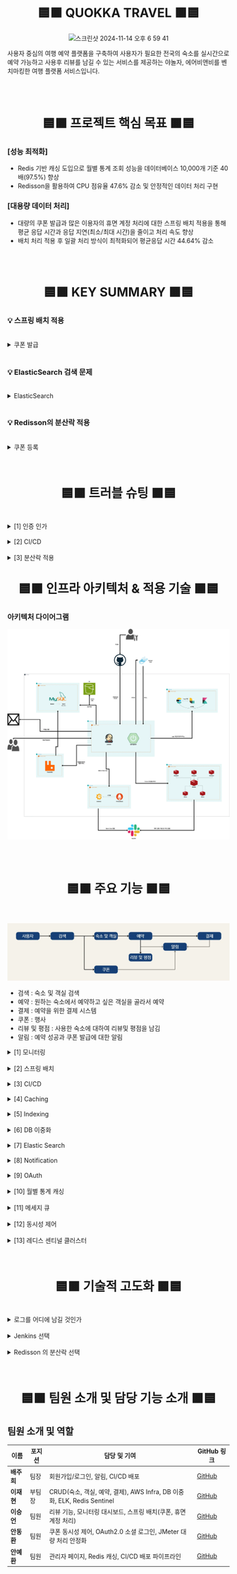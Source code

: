 <div align="center">

# 🟦🟧 QUOKKA TRAVEL 🟧🟦

![스크린샷 2024-11-14 오후 6 59 41](https://github.com/user-attachments/assets/f3e4bc05-86a7-4916-b805-b1bac7a6fcf3)

</div>

사용자 중심의 여행 예약 플랫폼을 구축하여 사용자가 필요한 전국의 숙소를 실시간으로 예약 가능하고 사용후 리뷰를 남길 수 있는 서비스를 제공하는 야놀자, 에어비앤비를 벤치마킹한 여행 플랫폼 서비스입니다.


<br>
<br>

<div align="center">

# 🟦🟧 프로젝트 핵심 목표 🟧🟦

</div>

### [성능 최적화]
- Redis 기반 캐싱 도입으로 월별 통계 조회 성능을 데이터베이스 10,000개 기준 40배(97.5%) 향상
- Redisson을 활용하여 CPU 점유율 47.6% 감소 및 안정적인 데이터 처리 구현

### [대용량 데이터 처리]
- 대량의 쿠폰 발급과 많은 이용자의 휴면 계정 처리에 대한 스프링 배치 적용을 통해 평균 응답 시간과 응답 지연(최소/최대 시간)을 줄이고 처리 속도 향상
- 배치 처리 적용 후 일괄 처리 방식이 최적화되어 평균응답 시간 44.64% 감소

<div align="center">

<br>
<br>

# 🟦🟧 KEY SUMMARY 🟧🟦

</div>

### 💡 스프링 배치 적용
<br>
<details>
<summary> 쿠폰 발급 </summary> 
  <br>

### **1. 문제 정의**

쿠폰 발급 기능은 대량의 사용자 요청을 처리해야 하며, 특정 시간대에 트래픽이 집중되면서 성능 문제가 발생. 기존 시스템은 쿠폰 발급 시 **개별 요청 처리 방식**을 사용했으며, 이는 다음과 같은 문제를 초래

- **높은 서버 부하**: 동시 요청 증가 시 응답 시간이 급격히 늘어남
- **비효율적인 자원 사용**: 개별 처리로 인해 데이터베이스 연결과 트랜잭션 수 증가
- **사용자 경험 악화**: 응답 지연 및 요청 실패 빈도 증가

### **2. 개선 목표**

- 평균 응답 시간과 응답 지연(최소/최대 시간)을 줄이고, 처리 속도를 향상
- 시스템의 처리량(시간당 요청 처리 수)과 데이터 처리 효율성을 높임
- 안정적이고 확장 가능한 구조를 설계하여 성능을 보장

### **3. 의사결정 과정**

스프링 배치를 선택한 이유

- **대량 데이터 처리에 적합**: 스프링 배치는 대량 데이터 처리에 최적화된 프레임워크로, 안정성과 확장성을 보장
- **Chunk 기반 트랜잭션 지원**: 대량 데이터를 효율적으로 처리하며, 장애 발생 시 특정 지점에서 작업 재개 가능
- **Spring Ecosystem 통합성**: 기존 시스템(Spring 기반)과 쉽게 통합 가능하며, 추가 라이브러리 의존성이 적음
- **유지보수 용이성**: 선언적 구성이 가능하고, 스케줄링과 통합되어 향후 유지보수에 유리

### **4. 개선 방법**

기존의 **개별 처리 방식**에서 **스프링 배치(Spring Batch)**를 활용한 **일괄 처리 방식**으로 전환

구체적인 개선 방법

- 대량의 쿠폰 발급 요청을 하나의 배치 작업으로 묶어 처리
- `ItemReader`, `ItemProcessor`, `ItemWriter`를 활용해 데이터 읽기, 처리, 저장을 단계별로 최적화

### **5. 개선 전/후 비교**
- Summary Report
![img.png](img.png)

<br>

- TPS
![img_1.png](img_1.png)

<br>

- 스프링 배치 적용 전
![img_2.png](img_2.png)

<br>

- 스프링 배치 적용 후

 Number of Threads (users) : 10000

 Ramp-up period (seconds) : 60

 Loop Count : 1

</details>
<br>

### 💡 ElasticSearch 검색 문제
<br>
<details>
<summary> ElasticSearch </summary> 
  <br>

### 1. 문제 정의

기존 Elasticsearch를 이용한 검색에 여러가지 문제점들이 발견

1. 정확도를 높이기 위해서 너무 많은 토큰이 생성되어서 오히려 속도가 많이 감소
2. 전문 검색에 대한 고려를 하지 않아서 전문 검색 시 일부만 일치하더라도 검색이 되는 문제가 발생

### 2. 해결 방안
기존 설정
<br>
- 기존 Index 설정값
```
{
  "settings": {
    "analysis": {
      "analyzer": {
        "my_analyzer": {
          "type": "custom",
          "tokenizer": "my_nori_tokenizer",
          "filter": ["nori_posfilter"]
        },
        "mixed_korean_english_analyzer": {
          "type": "custom",
          "tokenizer": "standard",
          "filter": ["lowercase"]
        },
        "nori_analyzer": {
          "type": "custom",
          "tokenizer": "nori_tokenizer",
          "filter": ["lowercase"]
        },
        "english_ngram_analyzer": {
          "type": "custom",
          "tokenizer": "standard",
          "filter": ["lowercase", "edge_ngram_filter"]
        }
      },
      "tokenizer": {
        "my_nori_tokenizer": {
          "type": "nori_tokenizer",
          "decompound_mode": "mixed"
        }
      },
      "filter": {
        "edge_ngram_filter": {
          "type": "edge_ngram",
          "min_gram": 2,
          "max_gram": 10
        },
        "nori_posfilter": {
          "type": "nori_part_of_speech",
          "stoptags": [
            "E", "IC", "J", "MAG", "MAJ", "MM", "NA", "NR",
            "SC", "SE", "SF", "SH", "SL", "SN", "SP",
            "SSC", "SSO", "SY", "UNA", "UNKNOWN",
            "VA", "VCN", "VCP", "VSV", "VV", "VX",
            "XPN", "XR", "XSA", "XSN", "XSV"
          ]
        }
      }
    }
  },
  "mappings": {
    "properties": {
      "id": {
        "type": "text"
      },
      "accommodationId": {
        "type": "long"
      },
      "name": {
        "type": "text",
        "analyzer": "mixed_korean_english_analyzer",
        "fields": {
          "english_field": {
            "type": "text",
            "analyzer": "english_ngram_analyzer"
          },
          "korean_field": {
            "type": "text",
            "analyzer": "my_analyzer"
          }
        }
      },
      "koreanPartOfName": {
        "type": "text",
        "analyzer": "my_analyzer"
      },
      "englishPartOfName": {
        "type": "text",
        "analyzer": "english_ngram_analyzer"
      },
      "address": {
        "type": "text",
        "analyzer": "nori_analyzer"
      },
      "rating": {
        "type": "long"
      },
      "imageurl": {
        "type": "text"
      }
    }
  }
}
```
<br>

- 기존 검색 메서드
```
public List<AccommodationDocument> searchAccommodations(String name, String address, Long rating) throws IOException {

        List<Query> mustQuery = new ArrayList<>();

        if (name != null && !name.isEmpty()) {
            MultiMatchQuery multiMatchQuery = new MultiMatchQuery.Builder()
                    .query(name)
                    .fields("name","korean_part_of_name",  "english_part_of_name")
                    .build();
            mustQuery.add(new Query.Builder()
                    .multiMatch(multiMatchQuery)
                    .build());
        }
        if (address != null && !address.isEmpty()) {
            MatchQuery matchQuery = new MatchQuery.Builder()
                    .field("address")
                    .query(address)
                    .build();
            mustQuery.add(new Query.Builder()
                    .match(matchQuery)
                    .build());
        }
        if (rating != null) {
            MatchQuery matchQuery = new MatchQuery.Builder()
                    .field("rating")
                    .query(rating)
                    .build();
            mustQuery.add(new Query.Builder()
                    .match(matchQuery)
                    .build());
        }

        BoolQuery boolQuery = new BoolQuery.Builder()
                .must(mustQuery).build();

        SearchRequest searchRequest = new SearchRequest.Builder()
                .index("accommodations")
                .query(new Query.Builder().bool(boolQuery).build()).build();

        SearchResponse<AccommodationDocument> response = elasticsearchClient.search(searchRequest, AccommodationDocument.class);

        List<AccommodationDocument> documentList = new ArrayList<>();

        for (Hit<AccommodationDocument> hit : response.hits().hits()) {
            documentList.add(hit.source());
        }

        return documentList;

    }
```
<br>

- 수정된 Index 설정값
```
{
  "settings": {
    "index": {
      "requests.cache.enable": true
    },
    "analysis": {
      "analyzer": {
        "korean_analyzer": {
          "type": "custom",
          "tokenizer": "nori_tokenizer",
          "filter": ["lowercase", "nori_posfilter"]
        },
        "english_analyzer": {
          "type": "custom",
          "tokenizer": "standard",
          "filter": ["lowercase", "edge_ngram_filter"]
        }
      },
      "filter": {
        "edge_ngram_filter": {
          "type": "edge_ngram",
          "min_gram": 2,
          "max_gram": 7
        },
        "nori_posfilter": {
          "type": "nori_part_of_speech",
          "stoptags": ["E", "IC", "J", "MAG", "MM", "UNA"]
        }
      }
    }
  },
  "mappings": {
    "properties": {
      "accommodationId": {
        "type": "long"
      },
      "name": {
        "type": "text",
        "fields": {
	        "raw": {
            "type": "keyword"
          },
          "korean": {
            "type": "text",
            "analyzer": "korean_analyzer"
          },
          "english": {
            "type": "text",
            "analyzer": "english_analyzer"
          }
        }
      },
      "address": {
        "type": "text",
        "analyzer": "standard"
      },
      "rating": {
        "type": "long"
      },
      "imageurl": {
        "type": "keyword",
        "ignore_above": 512
      }
    }
  }
}
```
기존의 것에서 중복되는 부분을 삭제하고, 서브 필드만 남기는 방향으로 설정

그리고 전문 검색을 고려하여 `name`의 타입을 `keyword`로 설정

<br>
또한 전문 검색을 문제를 해결하기 위해서 Service 부분의 메서드도 수정

- 수정된 검색 메서드
```
public List<AccommodationDocument> searchAccommodations(String name, String address, Long rating) throws IOException {

        List<Query> mustQuery = new ArrayList<>();

        if (name != null && !name.isEmpty()) {
            BoolQuery.Builder nameQueryBuilder = new BoolQuery.Builder();
            Query extractMatchQuery = new Query.Builder()
                    .term(t -> t.field("name").value(name))
                    .build();
            nameQueryBuilder.should(extractMatchQuery);

            Query multiMatchQuery = new Query.Builder()
                    .multiMatch(m -> m
                    .query(name)
                    .fields(List.of("name.korean",  "name.english"))
                    .minimumShouldMatch("75%")
                    ).build();
            nameQueryBuilder.should(multiMatchQuery);

            mustQuery.add(new Query.Builder()
                    .bool(nameQueryBuilder.build())
                    .build());
        }
        if (address != null && !address.isEmpty()) {
            MatchQuery matchQuery = new MatchQuery.Builder()
                    .field("address")
                    .query(address)
                    .build();
            mustQuery.add(new Query.Builder()
                    .match(matchQuery)
                    .build());
        }
        if (rating != null) {
            MatchQuery matchQuery = new MatchQuery.Builder()
                    .field("rating")
                    .query(rating)
                    .build();
            mustQuery.add(new Query.Builder()
                    .match(matchQuery)
                    .build());
        }

        BoolQuery boolQuery = new BoolQuery.Builder()
                .must(mustQuery).build();

        SearchRequest searchRequest = new SearchRequest.Builder()
                .index("test_index03_for_accommodations")
                .query(new Query.Builder().bool(boolQuery).build()).build();

        SearchResponse<AccommodationDocument> response = elasticsearchClient.search(searchRequest, AccommodationDocument.class);

        List<AccommodationDocument> documentList = new ArrayList<>();

        for (Hit<AccommodationDocument> hit : response.hits().hits()) {
            documentList.add(hit.source());
        }

        return documentList;

    }
```
기존에 `multimatchquery`부분에 대해서 정확한 매칭을 위해서 `extractMatchQuery`를 추가

그리고 `multiMatchQuery`에 대해서는 `minimumShouldMatch`을 통해서 검색어의 일치율을 조정

</details>

<br>

### 💡 Redisson의 분산락 적용 
<br>
<details>
<summary> 쿠폰 등록 </summary> 
  <br>

### 1. 문제 정의
쿠폰을 동시에 신청(등록)하는 과정에서, 유저가 동시에 접근하는 대용량 트래픽이 발생할 때, Race Condition 이 발생하면서 데이터의 일관성과 무결성에 문제가 발생

- 초과 발급 문제: 서버가 동시성 문제를 적절하게 처리하지 못하면서 발급하려고 하던 쿠폰 수량보다 더 많은 쿠폰 수량이 사용자에게 발급될 수 있음

- 중복 등록 문제 : 특정 사용자가 여러 개의 장치를 통해서 동일한 쿠폰을 신청하게 되면, 서버가 이를 동시에 처리하게 되면서 한 명의 사용자에게 쿠폰이 중복으로 발급될 우려가 있음
- 경쟁 조건으로 인한 오류 : 여러 명이 쿠폰을 획득했음에도 불구하고 쿠폰 수가 하나만 감소하는 문제가 발생

### 2. 의사 결정 및 해결 방안
#### [분산락을 사용한 이유]
- 단일 스레드 환경의 서버 (Redis) 가 DB 와 클라이언트 사이에서 중간 매개체 역할을 해줌으로써 데이터의 무결성과 일관성을 보장하고 각 요청들에 대해 접근 순서를 보장해줌

#### [Redisson 을 사용한 이유]
- Redisson 은 별도의 Lock Interface 를 지원하기 때문에 락에 대한 타임 아웃 설정 등 안전한 락 관리를 가능하게 해주므로 코드 안정성 증가
- Pub/Sub 방식을 통해 락이 해제되었을 때만 Redis 가 알림을 보내므로 불필요한 Redis 요청을 줄일 수 있어 서버에 가해지는 부하를 크게 줄일 수 있음 

#### [개선 전/후 비교]
- 분산락 적용, 미적용 비교

![img_12.png](img_12.png)

<br>

- DB와 서버의 부하 감소

CPU 사용율이 28.46(%) 만큼 감소하는 효과를 확인
  (0.123% => 0.088%)

![img_13.png](img_13.png)

</details>

<br>
<br>

<div align="center">

# 🟦🟧 트러블 슈팅 🟧🟦

</div>
<br>
<details>
<summary> [1] 인증 인가 </summary>

### **1. 문제 발생**

각 api에 관해서 다양한 인가가 요구되는 상황이 발생

예를 들어 특정 숙소의 수정을 보면 사용자가 HOST권한을 갖고 있어야 하고, 채팅방의 경우에 OWNER만 다른 유저를 퇴장 시킬 수 있어야 하는 상황

### **2. 문제 원인 분석**

원인은 아니지만 일단 분석을 통해 다양한 인가들이 요구되는 중이기에 최대한 범용적으로 사용하고 수정이 쉬운 방향으로 해당 인가를 처리 시도

### **3. 문제 해결 방안**

일단 인가를 해결하기 위한 방법은 생각이 났지만 더 좋은 방법이 있는지 확인한 결과 대략적으로 4가지로 추림

1. Spring Security의 `@PerAuthorize`, `@Secured` 어노테이션

   해당 방식은 Spring Security가 제공하는 권한 인가 어노테이션을 활용하여, 메서드 실행 전에 권한을 체크하는 방법
```
// PreAuthorize
@PreAuthorize("hasRole('ROLE_GUEST')")
public AccommodationResponseDto viewAccommodation(Long accommodationId) {
    return new AccommodationResponseDto(
        accommodationRepository.findById(accommodationId)
            .orElseThrow(() -> new AccommodationNotFoundException(accommodationId))
    );
}

// Secured
@Secured("ROLE_ADMIN")
    public void adminTask() {
        System.out.println("Admin task executed");
    }
```
- 장점 : 간결하고, 범용성과 확장성이 뛰어남
- 단점 : 복잡한 로직에서는 조금 제한적이 될 수 있음
2. Spring Security Filter

```
http
    .authorizeRequests()
    .antMatchers("/admin/**").hasRole("ADMIN")
    .antMatchers("/host/**").hasRole("HOST")
    .antMatchers("/guest/**").hasRole("GUEST")
    .anyRequest().authenticated();
```
- 장점 : URL 별로 인가가 가능하며, Filter만 수정하면 되므로 나름 간결
- 단점 : 메서드 레벨로 인가는 불가능하고, 세세하게 인가를 하면 복잡해질 수 있음
3. HandlerInterceptor

   Spring의 `HandlerInterceptor`를 사용하여 HTTP 요청의 전/후에 Role을 체크하는 방법
```
@Component
public class RoleInterceptor implements HandlerInterceptor {
		...
		
		 String requestURI = request.getRequestURI();
        if (requestURI.startsWith("/admin") && !userDetails.hasRole("ROLE_ADMIN")) {
            response.sendError(HttpServletResponse.SC_FORBIDDEN, "Access Denied");
            return false;
        }
        if (requestURI.startsWith("/host") && !userDetails.hasRole("ROLE_HOST")) {
            response.sendError(HttpServletResponse.SC_FORBIDDEN, "Access Denied");
            return false;
        }
				
		...
}
```
- 장점 : 특정 URL 패턴에 대해 사용자 권한 제어를 하며 나름 범용성도 있음
- 단점: 매우 복잡하고 메서드 레벨 인가는 어려움
4. AOP

   AOP를 사용하여 메서드 실행 전에 권한을 동적으로 체크할 수 있음

   Role에 따른 권한 로직을 중앙에서 관리할 수 있고, 공통적인 권한 로직을 적용하기 좋음
```
@Aspect
@Component
public class RoleAuthorizationAspect {

    @Before("@annotation(roleCheck)")
    public void checkRoleAuthorization(JoinPoint joinPoint, RoleCheck roleCheck) {
        // SecurityContext에서 현재 사용자 정보를 가져옴
        CustomUserDetails userDetails = (CustomUserDetails) SecurityContextHolder.getContext().getAuthentication().getPrincipal();
        
        String requiredRole = roleCheck.value(); // @RoleCheck에서 지정한 권한

        // 사용자의 권한을 확인하고 예외 처리
        if (!userDetails.getAuthorities().contains(new SimpleGrantedAuthority("ROLE_" + requiredRole.toUpperCase()))) {
            throw new AccessDeniedException("User does not have the necessary role: " + requiredRole);
        }
    }
}
```
### **4. 문제 해결**

이러한 방법을 고민한 결과 채택한 방식은 spring security의 **`@PreAuthorize` ,`@Secured`** 방식

가장 범용적으로 사용될 수 있는 방식이라 생각하고, User Role뿐만 아니라 다양한 표현식을 적용할 수 있어 Entity-specific Role 체크에도 적합

또한 설정이 간단하고, 복잡한 인가 로직을 처리할 때는 SpEL을 사용하여 확장할 수 있음

위와 같은 이유로 해당 방식

⇒ spring security의 **`@PreAuthorize` ,`@Secured`** 방식

을 채택

</details>

<br>

<details>
<summary> [2] CI/CD </summary>

### **1. 문제 발생**

CI/CD 핵심 기능 개발 중, Docker 내부의 Jenkins 컨테이너에서 추가 Docker 환경이 필요해지는 상황이 발생. Jenkins 파이프라인 실행 중 **docker: not found** 오류가 발생하며 설정이 중단되는 문제가 발생

### **2. 문제 원인 분석**

Jenkins 파이프라인을 실행하면서 **docker: not found**라는 로그가 확인되었고, Jenkins 컨테이너가 Docker 명령을 사용할 수 없는 상태임을 알게 됨. 이는 **Docker in Docker (DinD)** 구조가 필요함을 나타냈음. Docker 컨테이너 내부에서 Docker를 사용하는 방법에는 크게 두 가지가 있음

1. **Docker 데몬을 마운트하여 사용하는 방식** (Docker Outside of Docker, DooD)
2. **컨테이너 내부에 Docker를 설치**하여 독립적으로 사용하는 방식 (DinD)

### **3. 의사결정 과정**

두 가지 방식 중 최종적으로 **DinD (Docker in Docker)** 방식을 선택. 이 방법은 컨테이너 내부에 Docker를 실제로 설치하여 독립적인 Docker 환경을 사용할 수 있도록 하는 것.

선택한 이유
- **독립성**: 컨테이너 내부에서 독립적인 Docker 환경을 제공하여 호스트와의 의존성을 줄일 수 있음
- **유연성**: 독립적인 Docker 환경을 통해 CI/CD 파이프라인 설정의 확장성을 높일 수 있음

### **4. 개선 방법**

DinD 방식을 적용하여 Jenkins 컨테이너 내에 Docker를 설치하는 설정을 진행. 이를 통해 Jenkins 컨테이너 내에서 독립적으로 Docker를 사용할 수 있게 되었고, 별도의 호스트 Docker 마운트가 필요하지 않음.
```
-v /var/run/docker.sock:/var/run/docker.sock
```
```
# DinD를 위한 Jenkins 컨테이너 실행 설정
docker run -d -p 8080:8080 -p 50000:50000 \
--name jenkins \
--privileged \
jenkins/jenkins:lts-jdk17
```
이 설정을 통해 Jenkins 컨테이너가 독립적인 Docker 환경을 가지게 되었고, 호스트 Docker에 의존하지 않고 Docker 명령어를 실행할 수 있게 되었음

### **5. 문제 해결 및 효과**

1. **Before & After 캡처**:
   - **Before**: 오류 로그 - **docker: not found**
   - **After**: 정상 작동 캡처 - Docker 명령어가 정상적으로 실행됨을 확인
2. **개선된 효과**:
   - Docker 명령어 사용이 정상화되어 CI/CD 파이프라인이 중단 없이 원활하게 실행될 수 있게 되었음
   - **독립적 환경 유지**: 호스트와 독립적인 Docker 환경을 유지하여 파이프라인 설정과 운영이 유연해짐
3. **추가적 이점**:
   - **유연성 증대**: Jenkins 컨테이너에서 호스트에 의존하지 않는 독립적인 Docker 환경을 사용함으로써 배포 및 운영 환경의 유연성을 확보했음
   - **효율성 유지**: 독립적 Docker 환경을 통해 안정성을 확보하면서도, 컨테이너 내부에서 필요한 기능을 충분히 활용할 수 있음
</details>

<br>

<details>
<summary> [3] 분산락 적용 </summary>

기능 : 쿠폰 등록
![img_10.png](img_10.png)
### **1. 문제 발생 및 원인 분석**

쿠폰을 등록하는 과정에서 Race Condition 으로 인한 오류가 발생

여러 사용자가 동시에 쿠폰을 신청했을 때, 각각의 요청은 데이터베이스에 접근하여 현재 쿠폰 수를 가져온 뒤 각각의 쿠폰에 대해 남은 쿠폰 수를 하나씩 줄이는 트랜잭션을 거치게 됨. 이 때, Race Condition 이 발생하게 되면, 결과적으로 여러명이 쿠폰을 등록했음에도 불구하고

1. 쿠폰 수가 하나씩만 감소한다거나
2. 순차적으로는 A가 먼저 쿠폰을 등록을 했지만 A는 쿠폰을 등록하지 못하고, 나중에 등록한 B 는 쿠폰 등록에 성공하는 문제

등이 발생할 수 있음

### **2. 기술 결정 및 문제 해결**

이를 해결하기 위해 분산락을 사용하였고, Redisson 을 통해 중간 브로커 역할을 하는 단일 스레드 환경의 서버를 만들어 줌으로써 동시성 문제를 해결

아래는 동시성 제어를 고려해 분산락을 사용한 메서드의 테스트 결과
![img_11.png](img_11.png)


</details>

<div align="center">

# 🟦🟧 인프라 아키텍처 & 적용 기술 🟧🟦

</div>

### 아키텍처 다이어그램 

![img_14.png](img_14.png)

<br>
<br>

<div align="center">

# 🟦🟧 주요 기능 🟧🟦

</div>

<br>

![img_9.png](img_9.png)
- 검색 : 숙소 및 객실 검색
- 예약 : 원하는 숙소에서 예약하고 싶은 객실을 골라서 예약
- 결제 : 예약을 위한 결제 시스템
- 쿠폰 : 행사
- 리뷰 및 평점 : 사용한 숙소에 대하여 리뷰및 평점을 남김
- 알림 : 예약 성공과 쿠폰 발급에 대한 알림

<details>
  <summary> [1] 모니터링 </summary>

- Prometheus를 사용하여 애플리케이션의 메트릭 데이터를 수집 → Grafana에서 시각화하여 시스템 상태와 성능을 모니터링 
- 만약 CPU 사용량이 80%를 초과하는 상황이 발생하면 Slack을 통해 알림을 전송
- Jmeter 과부하 테스트를 통해 성능 최적화
</details>

<br>

<details>
  <summary> [2] 스프링 배치 </summary>

**1.쿠폰 발급 기능**

- **설명**: 특정 조건을 만족하는 사용자에게 쿠폰을 자동으로 발급하는 배치 작업을 구성
- **프로세스**:
   - **Step 1**: 쿠폰 발급 대상 사용자 조회
   - **Step 2**: 조회된 사용자에게 쿠폰 생성 및 발급
   - **Step 3**: 발급된 쿠폰 정보를 저장하고, 알림을 통해 사용자에게 전달
- **주요 이점**: 이벤트성 쿠폰 발행을 자동화하여 관리자 업무를 효율화하고, 사용자에게 혜택을 신속히 제공

**2. 휴면 계정 처리 기능**

- **설명**: 장기간 비활성화된 계정을 휴면 처리하는 배치 작업을 통해 계정 관리를 최적화
- **프로세스**:
   - **Step 1**: 일정 기간 동안 로그인하지 않은 비활성 계정 조회
   - **Step 2**: 조회된 계정을 대상으로 휴면 처리 상태로 업데이트
   - **Step 3**: 휴면 처리된 계정에 대해 알림 전송 및 보안 관리 강화
- **주요 이점**: 비활성 계정을 효율적으로 관리하고, 시스템 보안을 강화하여 계정 정보를 보호
</details>

<br>

<details>
  <summary> [3] CI/CD </summary>

[Jenkins, Docker, AWS EC2를 이용한 CI/CD 파이프라인 구축]

- CI/CD 파이프라인 설계 및 구현
   - Jenkins 파이프라인을 설계하여 깃허브에 코드가 푸시될 때 자동으로 빌드가 트리거되도록 설정
- Docker 이미지 빌드 및 EC2 푸시
   - Docker를 활용하여 애플리케이션을 컨테이너화하고, Jenkins 파이프라인에서 Docker 이미지를 빌드 후 AWS EC2에 자동 푸시하도록 구성
- AWS EC2 자동 배포화
   - AWS EC2에 Docker 컨테이너 이미지를 배포하도록 설정하며, 코드 변경 사항이 EC2 환경에 즉시 반영 될 수 있도록 구현.
</details>

<br>

<details>
  <summary> [4] Caching </summary>

**Redis를 활용한 Caching 처리**

1. Accommodation 조회
2. Room 조회
3. MonthOfStatistics 조회

Cache의 적용은 캐시 읽기 전략의 Cache-Aside 패턴을 바탕으로 진행

데이터를 찾을 때 캐시에 저장된 데이터가 있는지 우선적으로 확인하는 전략으로, 캐시에 데이터가 없으면 DB에서 조회를 진행함

반복적인 읽기가 많은 부분에 적합하기에 위 조건들에 적용

**캐시 데이터 일관성 유지**

캐시 데이터의 일관성을 유지하기 위해서 AOP를 활용해 해당 캐시 데이터의 원본이 되는 데이터에 수정 및 삭제가 이루어지게 되면 잔여 캐시를 삭제하도록 설정
</details>

<br>

<details>
  <summary> [5] Indexing </summary>

조회 성능 최적화를 위한 Indexing 적용

일반적으로 많이 사용되는 User_Email, Accomodation_Id, Coupon_Code 등의 Column에 대해서 인덱스를 매겨 각 메서드들의 처리 속도를 향상시킴

</details>

<br>

<details>
  <summary> [6] DB 이중화 </summary>

데이터베이스의 성능과 안정성을 높이기 위하여 DB 이중화 전략을 채택

선택한 방법으로는 Master-Slave Replication 방법을 사용

1. 성능
   1. 읽기 부하 분산 - Slave 측이 READ 작업을 처리하도록 분산 → Master 측의 부하 감소
2. 안정성
   1. 실시간 복제 - Master의 데이터를 Slave에 자동으로 동기화 → 데이터 유실 가능성 감소
   2. 백업 용이성 - Slave 서버를 이용한 백업 진행 → Master 성능에 영향 없이 안정적인 백업 가능
   3. 장애 대응 - Master에 문제가 발생해도 Slave를 빠르게 승격시켜 다운타임 최소화 가능
3. 확장성
   1. 현재는 반영하지 않았지만, 추후 Slave를 쉽게 추가하여 수평 확장이 가능

추후 고려사항

1. 복제 지연 문제: 만약 Master, Slave 간 데이터 동기화에 지연이 발생할 경우
2. Failover 자동화: 자동 장애조치를 위해서 별도의 관리 툴을 사용하는 것이 좋아보임

</details>

<br>

<details>
  <summary> [7] Elastic Search </summary>

Elasticsearch를 활용하여 숙소 및 쿠폰 검색 기능 구현

1. 숙소 검색

   숙소의 경우, 이름, 주소, 평점으로 검색이 가능하도록 구현

2. 쿠폰 검색(ADMIN 전용)

   쿠폰의 경우, 이름과 쿠폰 타입(숙소에 적용되는 쿠폰인지, 이벤트에 적용되는 쿠폰인지), 그리고 쿠폰의 상태를 가지고 검색이 가능하도록 구현


</details>

<br>

<details>
  <summary> [8] Notification </summary>

1. Redis Pub/Sub을 통한 Slack 알림 기능 구현
   - Redis Pub/Sub 알림 시스템
      - Redis의 Pub/Sub 기능을 활용하여 어드민이 쿠폰 발급 시 자동으로 전체 알림 메세지를 슬랙으로 전송하도록 설계
      - 이벤트가 발생하면 Redis에서 메세지를 발행하고, 슬랙 알림 모듈이 이를 구독하여 메세지를 받아 처리
   - Slack API 연동
      - 구독한 메세지를 Slack API와 연동하여 슬랙 채널에 알림이 전송되도록 구현, 이를 통해 실시간으로 시스템 이벤트(쿠폰)에 대한 슬랙 전체 알림을 받을 수 있도록 구성
2. Spring Boot 이메일 서비스로 예약 및 쿠폰 알림 구현
   - 이메일 알림 서비스 설계
      - 예약 생성, 수정, 취소 및 쿠폰 등록, 취소 시 자동으로 이메일 알림이 발송되도록 구현
      - 이메일 발송에는 @Async 애너테이션을 적용하여 비동기적으로 처리하도록 설정, 이를 통해 이메일 발송이 메인 서비스 흐름을 발행하지 않고 성능과 응답 속도를 최적화


</details>

<br>

<details>
  <summary> [9] OAuth </summary>

- User 에서 OAuth2.0 을 이용한 카카오 소셜 로그인 기능 추가
- 다른 API 에서 Bear Token 인증 방식이 아닌 OAuth2.0 Token 으로 인증 가능
- OAuth 를 사용한 이유

  사용자가 애플리케이션을 이용할 때, 해당 애플리케이션에 ID,PW 등의 정보를 제공하지 않고, 신뢰할 수 있는 외부 애플리케이션(Kakao)의 OPEN API에 ID, PW 를 입력하여 해당 애플리케이션이 인증 과정을 처리해줄 수 있기 때문에 사용자의 편의를 위해서 추가적으로 OAuth2.0 의 기능을 제공
</details>

<br>

<details>
  <summary> [10] 월별 통계 캐싱 </summary>

- Redis를 사용하여 월별 정산 통계를 캐싱하고, `@InvalidateMonthlyStatisticsCache` 애너테이션을 통해 데이터 수정 시 캐시를 무효화하여 최신성 유지
- 캐시의 TTL 설정을 통해 캐시 만료 시간을 관리하여 자원 효율성 향상
- JMeter를 통해 과부하 상황에서의 캐싱 및 조회 성능을 테스트하고 최적화

</details>

<br>

<details>
  <summary> [11] 메세지 큐 </summary>

- 쿠폰 발급 프로세스에서의 Rabbit MQ 기술 도입
- RabbitMQ 를 사용한 이유
   1. 가장 큰 장점은 사용이 간편
   2. 다양한 메시지 교환 방식으로 유연한 구조설계가 가능
   3. 수신을 보장하는 경우 사용
- 그 외 고려한 사항 : AWS가 제공하는 Kafka 서비스
   1. Kafka 서비스의 특징
      1. 파티션 정책을 통해 분산처리가 가능합니다. 대용량 데이터 처리 지표가 우수
      2. 메시지 영속성을 가짐
      3. 수신을 보장하는 경우 사용
- RabbitMQ 와 Kafka 의 비교
   - 둘 다 유사하지만, 내부적인 동작이 다름. 대용량 데이터 처리 지표는 Kafka 가 높지만, Kafka 는 확장 이후 축소가 불가능하다는 점을 고려해서 최종적으로 RabbitMQ를 도입하게 되었음.
- 4가지 Binding 전략 중 Direct Exchange 선택
   - 장점
      1. 정확한 라우팅
         - 메시지가 특정 라우팅 키를 기반으로 큐로 저달되기 때문에 원하는 큐에만 메시지를 전달할 수 있음
         - 라우팅 키를 명확히 지정하면 불필요한 메시지 전달을 줄일 수 있어 효율적
      2. 단순한 구현
         - Direct Exchange 는 기본적인 메시지 라우팅 모델로, 복잡한 설정 없이 간단하게 설정하고 사용할 수 있음
         - 라우팅 키와 큐만 매핑하면 되기 때문에 이해하기 쉬움
      3. 높은 성능
         - 불필요한 메시지 복사가 없으므로 효율 및 성능이 좋음
         - 정확한 큐에만 메시지를 보내기 때문에 메시지 전달의 부하를 줄일 수 있음
      4. 특정 메시지 처리
         - 특정 작업이나 이벤트에 대해 메시지를 구체적으로 처리해야 하는 경우에 Direct Exchange 가 적합
   - 정리

     Direct Exchange 는 간단하면서도 명확한 메시지 전달이 필요한 시스템에 적합한 전력. 하지만 더 복잡한 라우팅이 필요한 경우에는 Topic Exchange나 다른 전략이 더 나은 선택일 수 있음.

</details>

<br>

<details>
  <summary> [12] 동시성 제어 </summary>

1. 사용 배경

쿠폰 코드 등록에 대한 동시성 처리 문제를 Redisson 라이브러리의 분산락을 사용하여 개선하였음. 쿠폰 코드 등록 로직에 대해 간단히 설명하자면, ADMIN 권한의 사용자가 같은 코드의 쿠폰을 일정 수량 (Coupon Volume)만큼 발행하면, 유저들이 쿠폰 코드를 자신의 쿠폰으로 등록해서 유효 기간 안에 사용할 수 있도록 하는 로직을 구현했음. 하지만, 유저는 많은 반면에 쿠폰 수량은 한정적으로 발행하기 때문에 선착순으로 등록해야 하는 조건이 생기게되는데, 이 때, 동시에 여러 유저가 접근하는 경우에 동시성 문제를 유발하는 Race Condition 이 발생하게 됨

2. 레이스 컨디션 (Race Condition)이란?
![img_8.png](img_8.png)
   레이스 컨디션은 여러 프로세스 또는 여러 스레드가 동시에 DB에 접근해서 변경할 수 있는 데이터에 접근할 때, 발생할 수 있는 문제를 말함. 이 때, 프로세스는 하나의 프로그램, 그리고 스레드는 하나의 프로세스 안에서의 작업 단위를 말함

예를 들어 스레드A, 스레드B, 스레드C (3개)의 스레드가 동시에 한 데이터베이스에 접근하여 정보를 변경하려고 할 때, 어느 스레드의 요청이 최종적으로 반영될지 알 수가 없음. 이 때 하나의 스레드가 DB에 접근하여 작업을 수행할 때, 그 작업 단위를 하나의 트랜잭션으로 관리합니다. 이 때, 다른 스레드가 DB에 접근하게 되면, 원하는 작업의 결과를 얻을 수 없기 때문에 락을 걸어주어야 함

1. 해결 : Redis의 Redisson 라이브러리 사용
- Redisson 은 별도의 Lock interface 를 지원. 락에 대해 타임 아웃과 같은 설정을 지원
- Pub/Sub 방식을 이용하기에 락이 해제되면 락을 subscribe 하는 클라이언트는 락이 해제되었다는 신호를 받고 락 획득을 시도하게 됨
</details>

<br>

<details>
  <summary> [13] 레디스 센티널 클러스터 </summary>

현재 캐시 및 알림을 위해 사용되는 Redis의 안정성을 높이기 위해 사용

현실적인 이유(서버 비용)를 고려하여 단일 서버에 Master 1대, Slave 2대, Sentinel 3대를 구축

어플리케이션에서 기존에는 Master 하나에 직접 연결하던 것을 변경하여, Sentinel 3대에 연결하도록 진행

Sentinel들이 Master의 상태를 추적하다가 문제가 발생하면 Slave로 변경하도록 구현

</details>

<br>
<br>

<div align="center">

# 🟦🟧 기술적 고도화 🟧🟦

</div>

<br>

<details>
  <summary> 로그를 어디에 남길 것인가 </summary>

### **배경**

비동기 로그 처리 방안을 고민하던 중, 로그를 어디에 남기고 관리할지에 대한 필요성이 제기되었음. 특히 사용자 행위 로그를 효율적으로 수집하고 관리하는 방법을 구상하는 과정에서 이를 최적화할 방안이 필요했음.

### **요구사항**

- **사용자 행위 로그 수집**: Filter를 이용해 HTTP 요청의 기본 정보(예: URL, 응답 시간, HTTP 메서드 등)를 수집하고, 주요 기능 단위에서 발생하는 상세 로그를 추가로 수집.
- **비즈니스 로직에 따른 로그 수집**: 쿠폰, 예약, 결제와 같은 주요 기능에서는 특정 메서드나 이벤트를 중심으로 세부적인 사용자 행동 로그를 남기고자 했음.

### **선택지 비교**

1. **어플리케이션 서버 내부에서의 로그 수집 및 저장**:
   - **Filter**와 **AOP**를 사용해 HTTP 요청과 주요 비즈니스 이벤트에 대한 로그를 수집
   - 주요 오류, 경고 로그는 어플리케이션 서버에 남겨 빠르게 참조할 수 있도록 함
   - 장점: 응답 속도 개선과 로컬에서의 장애 대비가 용이
2. **ELK 스택(Logstash) 기반의 로그 수집 및 전송**:
   - Logstash를 통해 모든 로그를 중앙 서버로 전송한 후, 필요한 데이터를 전처리하여 Elasticsearch에 저장
   - Kibana에서 주제별로 로그를 조회하거나 대시보드 구성 가능
   - 장점: 중앙 관리로 로그를 주제별로 통합하여 관리할 수 있으며, 분석이 용이

### **의사결정 및 사유**

결국 어플리케이션 서버와 Logstash 모두에 로그를 남기는 방안을 선택. 어플리케이션 서버에는 주요 로그(ERROR, WARN, 주요 비즈니스 이벤트)만 저장하고, 전체 로그는 Logstash로 전송하는 방식.

- **로컬 로그 관리**: 어플리케이션 서버에는 장애 추적이 필요한 중요한 로그만 저장하여 빠른 대응이 가능하도록 함.
- **중앙 로그 서버**: 모든 로그를 Logstash에 전송해 Elasticsearch에 저장하고 Kibana를 통해 모니터링이 용이하도록 구성. 이를 통해 주제별로 대시보드를 손쉽게 설정할 수 있음.

### 다른 방식으로 운영한다면?

만약 다른 방식으로 로그 관리를 운영한다면, 모든 로그를 어플리케이션 서버에 저장하고 Logstash로 필요한 부분만 선별하여 전송하는 방식도 고려해볼 수 있음. 이 방식은 로컬에 모든 로그가 남아 장애 발생 시 전체 로그에 접근이 용이하며, 중요한 로그만 Logstash로 전송해 리소스를 절약할 수 있음.

</details>

<br>

<details>
  <summary> Jenkins 선택 </summary>

### **배경**

CI/CD 배포 기능을 담당하게 되면서, 배포를 자동화할 수 있는 툴로 Jenkins와 GitHub Actions, 그리고 기타 다른 도구들 중 어떤 것을 선택할지 고민하게 되었음.

### **요구사항**

CI/CD 파이프라인을 구현하여 코드 변경 시 자동으로 빌드, 테스트, 배포까지 수행하는 기능을 필요로 했음.

### **선택지 비교**

CI/CD 도구로는 Jenkins와 GitHub Actions를 주요 선택지로 고려. 두 도구 모두 소규모 프로젝트에 적합하며 CI/CD 요구사항을 충분히 충족시킬 수 있지만, 각 도구가 제공하는 장단점을 분석.

1. **Jenkins**:
   - 플러그인 생태계가 매우 잘 발달되어 있어 다양한 요구사항에 맞춰 커스터마이징과 확장이 용이.
   - 처음 설정할 때는 다소 복잡할 수 있지만, 구체적인 설정과 파이프라인 구성이 필요한 프로젝트에서 효율적.
   - 실제 현업에서도 Jenkins를 많이 사용하고 있는 것으로 알고 있어, 추후 실무에 대비하는 차원에서 배우기 좋은 툴.
2. **GitHub Actions**:
   - GitHub와의 완벽한 통합 덕분에 GitHub 리포지토리에서 코드 푸시 시 간편하게 워크플로우를 설정하고 실행할 수 있음.
   - 설정이 상대적으로 간편하고 기본적으로 GitHub 리포지토리에 무료로 포함되어 있어 개인 및 오픈소스 프로젝트에서 사용하기에 적합

### **의사결정 및 사유**
Jenkins와 GitHub Actions 모두 소규모 프로젝트에서 충분히 적합하지만, 여러 측면을 고려하여 최종적으로 Jenkins를 선택

- **확장성**: Jenkins는 플러그인 종류가 많아 유연한 확장이 가능합니다. 필요에 따라 다른 시스템과의 통합을 쉽게 구성할 수 있다는 장점이 있음
- **학습 기회**: CI/CD 환경에서 Jenkins 사용 경험이 현업에서도 유리하다고 판단하였고, 실제 실무에서도 Jenkins가 우세하다는 점에서 장기적인 학습과 적응에 유리하다고 생각했음
- **설정의 복잡성**: 초기 설정이 다소 복잡할 수 있지만, 이를 경험하면서 CI/CD의 복잡한 파이프라인 구성과 자동화 설정에 대한 이해도를 높일 수 있겠다는 판단이 있었음

### 다른 방식으로 개발한다면?

만약 향후에 다른 방식으로 CI/CD를 개발한다면, GitHub Actions를 고려해 볼 수도 있을 것. 특히 소규모 프로젝트에서 단순한 파이프라인만 필요한 경우나 GitHub와의 원활한 통합이 주요 요구사항이라면 GitHub Actions가 더 간편하고 빠르게 배포 환경을 구성할 수 있음.
</details>

<br>

<details>
  <summary> Redisson 의 분산락 선택 </summary>

### 배경
분산 환경에서 동시성 제어와 데이터 일관성을 보장하기 위한 락(lock) 방식과 적합한 락 매커니즘 선정을 해야 했음.

### 요구사항
안정적인 락 관리: 타임아웃 설정과 안전한 해제 기능을 포함한 락 관리 필요.
Redis 서버 부하 최소화: Redis 서버의 부하를 줄이면서도 성능은 유지.
확장성: 다중 스레드 및 다중 프로세스 환경에서의 안정적 동작과 확장성을 고려.

### 선택지 비교
1. Lettuce를 사용한 분산락
   Redis의 기본 명령어만 사용하므로 라이브러리 의존도가 낮음.
   타임아웃 설정 및 락 해제 관리와 같은 기능을 개발자가 추가적으로 구현해야 함.
   스핀락 방식으로 Redis에 잦은 요청이 발생, 다수 클라이언트가 몰릴 경우 성능 저하와 지연 가능성이 있음.
2. Redisson을 사용한 분산락
   락 관리에 필요한 타임아웃 설정, 재시도 로직 등 기본 기능을 제공.
   Pub/Sub 방식으로 락이 해제될 때만 이벤트가 전달되므로 스핀락 방식 대비 Redis 요청 횟수가 현저히 적음.
   상대적으로 높은 초기 설정 및 추가 라이브러리 의존성.
   의사결정 및 사유
   Redisson 선택.
   코드 안정성
   Redis 서버 부하 감소
   확장성

### 다른 방식으로 운영한다면?
   Zookeeper 에 대한 방식도 고려해보면 좋을 것 같음

</details>

<br>
<br>

<div align="center">

# 🟦🟧 팀원 소개 및 담당 기능 소개 🟧🟦

</div>

## 팀원 소개 및 역할
| 이름        | 포지션 | 담당 및 기여 | GitHub 링크 |
|-----------|--------|-------------|-------------|
| **배주희**   | 팀장   | 회원가입/로그인, 알림, CI/CD 배포 | [GitHub](https://github.com/vege4944) |
| **이재현**   | 부팀장 | CRUD(숙소, 객실, 예약, 결제), AWS Infra, DB 이중화, ELK, Redis Sentinel | [GitHub](https://github.com/Jay3029) |
| **이승언**   | 팀원   | 리뷰 기능, 모니터링 대시보드, 스프링 배치(쿠폰, 휴면 계정 처리) | [GitHub](https://github.com/banasu0723?tab=overview&from=2024-11-01&to=2024-11-14) |
| **안동환**   | 팀원   | 쿠폰 동시성 제어, OAuth2.0 소셜 로그인, JMeter 대량 처리 안정화 | [GitHub](https://github.com/Ahn-donghwan) |
| **안예환**   | 팀원   | 관리자 페이지, Redis 캐싱, CI/CD 배포 파이프라인 | [GitHub](https://github.com/davidan94) |

<br>


